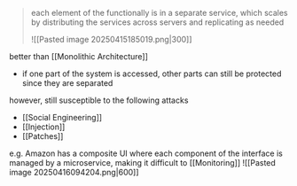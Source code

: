 >each element of the functionally is in a separate service, which scales by distributing the services across servers and replicating as needed
>
>![[Pasted image 20250415185019.png|300]]

better than [[Monolithic Architecture]]
- if one part of the system is accessed, other parts can still be protected since they are separated

however, still susceptible to the following attacks 
- [[Social Engineering]]
- [[Injection]]
- [[Patches]]


e.g. Amazon has a composite UI where each component of the interface is managed by a microservice, making it difficult to [[Monitoring]]
![[Pasted image 20250416094204.png|600]]